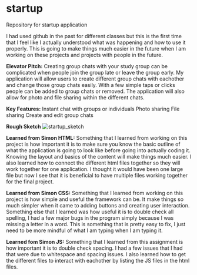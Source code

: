 # startup
Repository for startup application

I had used github in the past for different classes but this is the first time that I feel like I actually
understood what was happening and how to use it properly. This is going to make things much easier in the future
when I am working on these projects and projects with people in the future. 

**Elevator Pitch:**
Creating group chats with your study group can be complicated when people join the group late or leave the group early.
My application will allow users to create different group chats with eachother and change those group chats easily. With
a few simple taps or clicks people can be added to group chats or removed. The application will also allow for photo and
file sharing within the different chats. 

**Key Features:**
Instant chat with groups or individuals
Photo sharing
File sharing
Create and edit group chats

**Rough Sketch**
![startup_sketch](https://user-images.githubusercontent.com/93725828/215159874-2f4cd553-ab4b-4b9e-aaef-31da885a1921.jpg)

**Learned from Simon HTML:**
Something that I learned from working on this project is how important it is to make sure you know the basic outline of what
the application is going to look like before going into actually coding it. Knowing the layout and basics of the content will
make things much easier. I also learned how to connect the different html files together so they will work together for one
application. I thought it would have been one large file but now I see that it is beneficial to have multiple files working
together for the final project.

**Learned from Simon CSS:**
Something that I learned from working on this project is how simple and useful the framework can be. It make things so much
simpler when it came to adding buttons and creating user interaction. Something else that I learned was how useful it is to
double check all spelling, I had a few major bugs in the program simply because I was missing a letter in a word. This is something that is pretty easy to fix, I just need to be more mindful of what I am typing when I am typing it. 

**Learned fom Simon JS:**
Something that I learned from this assignment is how important it is to double check spacing. I had a few issues that I had that
were due to whitespace and spacing issues. I also learned how to get the different files to interact with eachother by listing the 
JS files in the html files. 